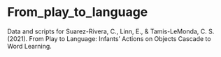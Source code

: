 # From_play_to_language
Data and scripts for Suarez-Rivera, C., Linn, E., &amp; Tamis-LeMonda, C. S. (2021). From Play to Language: Infants’ Actions on Objects Cascade to Word Learning. 
